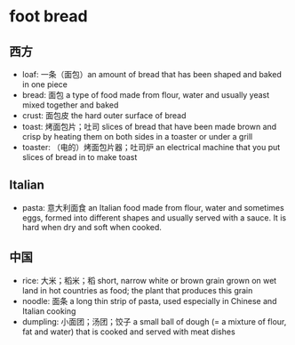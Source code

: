 # foot bread

## 西方

- loaf: 一条（面包）an amount of bread that has been shaped and baked in one piece
- bread: 面包 a type of food made from flour, water and usually yeast mixed together and baked
- crust: 面包皮 the hard outer surface of bread
- toast: 烤面包片；吐司 slices of bread that have been made brown and crisp by heating them on both sides in a toaster or under a grill
- toaster: （电的）烤面包片器；吐司炉 an electrical machine that you put slices of bread in to make toast

## Italian

- pasta: 意大利面食 an Italian food made from flour, water and sometimes eggs, formed into different shapes and usually served with a sauce. It is hard when dry and soft when cooked.

## 中国

- rice: 大米；稻米；稻 short, narrow white or brown grain grown on wet land in hot countries as food; the plant that produces this grain
- noodle: 面条 a long thin strip of pasta, used especially in Chinese and Italian cooking
- dumpling: 小面团；汤团；饺子 a small ball of dough (= a mixture of flour, fat and water) that is cooked and served with meat dishes
